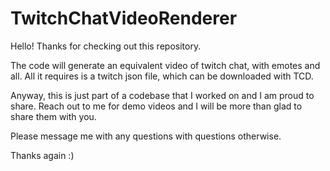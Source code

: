 # TwitchChatVideoRenderer

Hello! Thanks for checking out this repository.

The code will generate an equivalent video of twitch chat, with emotes and all. All it requires is a twitch json file, which can be downloaded with TCD.

Anyway, this is just part of a codebase that I worked on and I am proud to share. Reach out to me for demo videos and I will be more than glad to share them with you.

Please message me with any questions with questions otherwise.

Thanks again :)
